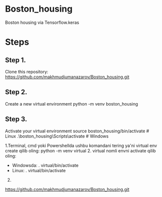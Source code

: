 # Boston_housing
Boston housing via Tensorflow.keras

# Steps

## Step 1. 
Clone this repository: https://github.com/makhmudjumanazarov/Boston_housing.git

## Step 2.
Create a new virtual environment
python -m venv boston_housing

## Step 3.
Activate your virtual environment
source boston_housing/bin/activate # Linux
.\boston_housing\Scripts\activate # Windows

1.Terminal, cmd yoki Powershellda ushbu komandani tering ya'ni virtual env create qilib oling:
  python -m venv virtual
2. virtual nomli envni activate qilib oling:
  - Windowsda: . virtual/bin/activate
  - Linux: . virtual/bin/activate
  
2.

https://github.com/makhmudjumanazarov/Boston_housing.git

